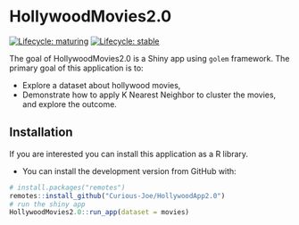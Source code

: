 
<!-- README.md is generated from README.Rmd. Please edit that file -->

# HollywoodMovies2.0

<!-- badges: start -->

[![Lifecycle:
maturing](https://img.shields.io/badge/lifecycle-maturing-blue.svg)](https://www.tidyverse.org/lifecycle/#maturing)
[![Lifecycle:
stable](https://img.shields.io/badge/lifecycle-stable-brightgreen.svg)](https://www.tidyverse.org/lifecycle/#stable)
<!-- badges: end -->

The goal of HollywoodMovies2.0 is a Shiny app using `golem` framework.
The primary goal of this application is to:

  - Explore a dataset about hollywood movies,
  - Demonstrate how to apply K Nearest Neighbor to cluster the movies,
    and explore the outcome.

## Installation

If you are interested you can install this application as a R library.

  - You can install the development version from GitHub with:

<!-- end list -->

``` r
# install.packages("remotes")
remotes::install_github("Curious-Joe/HollywoodApp2.0")
# run the shiny app
HollywoodMovies2.0::run_app(dataset = movies)
```
